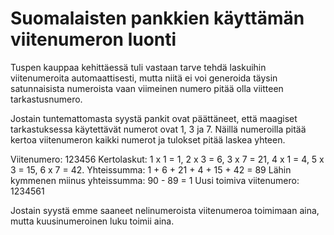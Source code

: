 # Suomalaisten pankkien käyttämän viitenumeron luonti

Tuspen kauppaa kehittäessä tuli vastaan tarve tehdä laskuihin viitenumeroita automaattisesti,
mutta niitä ei voi generoida täysin satunnaisista numeroista vaan viimeinen numero pitää olla
viitteen tarkastusnumero.

Jostain tuntemattomasta syystä pankit ovat päättäneet, että maagiset tarkastuksessa käytettävät
numerot ovat 1, 3 ja 7. Näillä numeroilla pitää kertoa viitenumeron kaikki numerot ja tulokset
pitää laskea yhteen.

Viitenumero: 123456
Kertolaskut: 1 x 1 = 1, 2 x 3 = 6, 3 x 7 = 21, 4 x 1 = 4, 5 x 3 = 15, 6 x 7 = 42.
Yhteissumma: 1 + 6 + 21 + 4 + 15 + 42 = 89
Lähin kymmenen miinus yhteissumma: 90 - 89 = 1
Uusi toimiva viitenumero: 1234561

Jostain syystä emme saaneet nelinumeroista viitenumeroa toimimaan aina, mutta kuusinumeroinen luku toimii aina.

